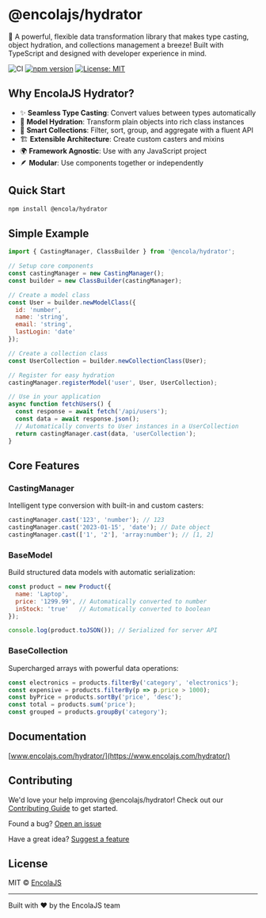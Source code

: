 # @encolajs/hydrator

🚀 A powerful, flexible data transformation library that makes type casting, object hydration, and collections management a breeze! Built with TypeScript and designed with developer experience in mind.

![CI](https://github.com/encolajs/encolajs-hydrator/workflows/CI/badge.svg)
[![npm version](https://img.shields.io/npm/v/@encola/hydrator.svg)](https://www.npmjs.com/package/@encola/hydrator)
[![License: MIT](https://img.shields.io/badge/License-MIT-blue.svg)](https://opensource.org/licenses/MIT)

## Why EncolaJS Hydrator?

- ✨ **Seamless Type Casting**: Convert values between types automatically
- 🌳 **Model Hydration**: Transform plain objects into rich class instances
- 🔄 **Smart Collections**: Filter, sort, group, and aggregate with a fluent API
- 🏗️ **Extensible Architecture**: Create custom casters and mixins
- 🌍 **Framework Agnostic**: Use with any JavaScript project
- 🪶 **Modular**: Use components together or independently

## Quick Start

```bash
npm install @encola/hydrator
```

## Simple Example

```javascript
import { CastingManager, ClassBuilder } from '@encola/hydrator';

// Setup core components
const castingManager = new CastingManager();
const builder = new ClassBuilder(castingManager);

// Create a model class
const User = builder.newModelClass({
  id: 'number',
  name: 'string',
  email: 'string',
  lastLogin: 'date'
});

// Create a collection class
const UserCollection = builder.newCollectionClass(User);

// Register for easy hydration
castingManager.registerModel('user', User, UserCollection);

// Use in your application
async function fetchUsers() {
  const response = await fetch('/api/users');
  const data = await response.json();
  // Automatically converts to User instances in a UserCollection
  return castingManager.cast(data, 'userCollection');
}
```

## Core Features

### CastingManager

Intelligent type conversion with built-in and custom casters:

```javascript
castingManager.cast('123', 'number'); // 123
castingManager.cast('2023-01-15', 'date'); // Date object
castingManager.cast(['1', '2'], 'array:number'); // [1, 2]
```

### BaseModel

Build structured data models with automatic serialization:

```javascript
const product = new Product({
  name: 'Laptop',
  price: '1299.99', // Automatically converted to number
  inStock: 'true'   // Automatically converted to boolean
});

console.log(product.toJSON()); // Serialized for server API
```

### BaseCollection

Supercharged arrays with powerful data operations:

```javascript
const electronics = products.filterBy('category', 'electronics');
const expensive = products.filterBy(p => p.price > 1000);
const byPrice = products.sortBy('price', 'desc');
const total = products.sum('price');
const grouped = products.groupBy('category');
```

## Documentation

[www.encolajs.com/hydrator/](https://www.encolajs.com/hydrator/)

## Contributing

We'd love your help improving @encolajs/hydrator! Check out our [Contributing Guide](./CONTRIBUTING.md) to get started.

Found a bug? [Open an issue](https://github.com/encolajs/validator/issues/new?template=bug_report.md)

Have a great idea? [Suggest a feature](https://github.com/encolajs/validator/issues/new?template=feature_request.md)

## License

MIT © [EncolaJS](https://github.com/encolajs)

---

Built with ❤️ by the EncolaJS team